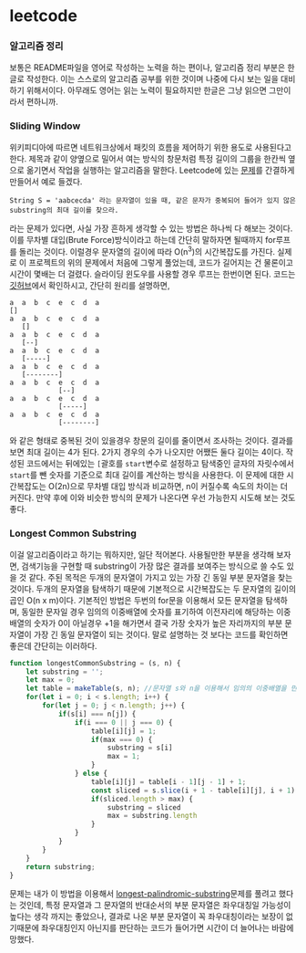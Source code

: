 # leetcode

### 알고리즘 정리

보통은 README파일을 영어로 작성하는 노력을 하는 편이나, 알고리즘 정리 부분은 한글로 작성한다. 이는 스스로의 알고리즘 공부를 위한 것이며 나중에 다시 보는 일을 대비하기 위해서이다. 아무래도 영어는 읽는 노력이 필요하지만 한글은 그냥 읽으면 그만이라서 편하니까.

### Sliding Window

위키피디아에 따르면 네트워크상에서 패킷의 흐름을 제어하기 위한 용도로 사용된다고 한다. 제목과 같이 양옆으로 밀어서 여는 방식의 창문처럼 특정 길이의 그룹을 한칸씩 옆으로 옮기면서 작업을 실행하는 알고리즘을 말한다. Leetcode에 있는 [문제](https://leetcode.com/problems/longest-substring-without-repeating-characters/)를 간결하게 만들어서 예로 들겠다.
```
String S = 'aabcecda' 라는 문자열이 있을 때, 같은 문자가 중복되어 들어가 있지 않은 substring의 최대 길이를 찾으라.
```
라는 문제가 있다면, 사실 가장 흔하게 생각할 수 있는 방법은 하나씩 다 해보는 것이다. 이를 무차별 대입(Brute Force)방식이라고 하는데 간단히 말하자면 될때까지 for루프를 돌리는 것이다. 이럴경우 문자열의 길이에 따라 O(n<sup>3</sup>)의 시간복잡도를 가진다. 실제로 이 프로젝트의 위의 문제에서 처음에 그렇게 풀었는데, 코드가 길어지는 건 물론이고 시간이 몇배는 더 걸렸다. 슬라이딩 윈도우를 사용할 경우 루프는 한번이면 된다. 코드는 [깃허브](https://github.com/ninanung/leetcode/blob/master/longest_substring_without_repeating_characters.js)에서 확인하시고, 간단히 원리를 설명하면,
```
a  a  b  c  e  c  d  a
[]
a  a  b  c  e  c  d  a
   []
a  a  b  c  e  c  d  a
   [--]
a  a  b  c  e  c  d  a
   [-----]
a  a  b  c  e  c  d  a
   [--------]
a  a  b  c  e  c  d  a
            [--]
a  a  b  c  e  c  d  a
            [-----]
a  a  b  c  e  c  d  a
            [--------]
```
와 같은 형태로 중복된 것이 있을경우 창문의 길이를 줄이면서 조사하는 것이다. 결과를 보면 최대 길이는 4가 된다. 2가지 경우의 수가 나오지만 어쨌든 둘다 길이는 4이다. 작성된 코드에서는 뒤에있는 `[`괄호를 `start`변수로 설정하고 탐색중인 글자의 자릿수에서 `start`를 뺀 숫자를 기준으로 최대 길이를 계산하는 방식을 사용한다. 이 문제에 대한 시간복잡도는 O(2n)으로 무차별 대입 방식과 비교하면, n이 커질수록 속도의 차이는 더 커진다. 만약 후에 이와 비슷한 방식의 문제가 나온다면 우선 가능한지 시도해 보는 것도 좋다.

### Longest Common Substring

이걸 알고리즘이라고 하기는 뭐하지만, 일단 적어본다. 사용될만한 부분을 생각해 보자면, 검색기능을 구현할 때 substring이 가장 많은 결과를 보여주는 방식으로 쓸 수도 있을 것 같다. 주된 목적은 두개의 문자열이 가지고 있는 가장 긴 동일 부분 문자열을 찾는 것이다. 두개의 문자열을 탐색하기 때문에 기본적으로 시간복잡도는 두 문자열의 길이의 곱인 O(n x m)이다. 기본적인 방법은 두번의 for문을 이용해서 모든 문자열을 탐색하며, 동일한 문자일 경우 임의의 이중배열에 숫자를 표기하여 이전자리에 해당하는 이중배열의 숫자가 0이 아닐경우 +1을 해가면서 결국 가장 숫자가 높은 자리까지의 부분 문자열이 가장 긴 동일 문자열이 되는 것이다. 말로 설명하는 것 보다는 코드를 확인하면 좋은데 간단히는 이러하다.
```javascript
function longestCommonSubstring = (s, n) {
    let substring = '';
    let max = 0;
    let table = makeTable(s, n); //문자열 s와 n을 이용해서 임의의 이중배열을 만드는 가상의 함수
    for(let i = 0; i < s.length; i++) {
        for(let j = 0; j < n.length; j++) {
            if(s[i] === n[j]) {
                if(i === 0 || j === 0) {
                    table[i][j] = 1;
                    if(max === 0) {
                        substring = s[i]
                        max = 1;
                    }
                } else {
                    table[i][j] = table[i - 1][j - 1] + 1;
                    const sliced = s.slice(i + 1 - table[i][j], i + 1)
                    if(sliced.length > max) {
                        substring = sliced
                        max = substring.length
                    }
                }
            }
        }
    }
    return substring;
}
```
문제는 내가 이 방법을 이용해서 [longest-palindromic-substring](https://leetcode.com/problems/longest-palindromic-substring/)문제를 풀려고 했다는 것인데, 특정 문자열과 그 문자열의 반대순서의 부분 문자열은 좌우대칭일 가능성이 높다는 생각 까지는 좋았으나, 결과로 나온 부분 문자열이 꼭 좌우대칭이라는 보장이 없기때문에 좌우대칭인지 아닌지를 판단하는 코드가 들어가면 시간이 더 늘어나는 바람에 망했다.